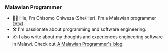 ### Malawian Programmer

- 👋&#127997;  Hie, I'm Chisomo Chiweza (She/Her). I'm a Malawian programmer (🇲🇼).
- 🛠️ I'm passionate about programming and software engineering.
- ✍️ I also write about my thoughts and experiences engineering software in Malawi. Check out [A Malawian Programmer's blog](https://malawianprogrammer.notion.site/A-Malawian-Programmer-s-blog-00ecb817ea14446a9a0456c78758f425?pvs=4).
 

